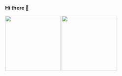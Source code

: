 ### Hi there 👋

<div>
  <img height="180em" align="center" src="https://github-readme-stats-eight-theta.vercel.app/api?username=carlcosta&show_icons=true&theme=dark&include_all_commits=true&count_private=true"/>
  <img height="180em" align="center" src="https://github-readme-stats.vercel.app/api/top-langs/?username=carlcosta&layout=compact&langs_count=8&theme=dark"/>
 </div>
